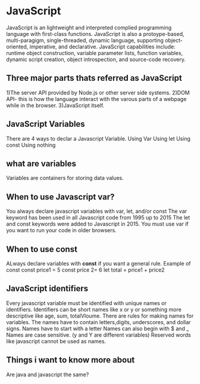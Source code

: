 # JavaScript

JavaScript is an lightweight and interpreted complied programming language with first-class functions.
JavaScript is also a protoype-based, multi-paragigm, single-threaded, dynamic language, supporting object-oriented, imperative, and declarative.
JavaScript capabilities include: runtime object construction, variable parameter lists, function variables, dynamic script creation, object introspection, and source-code recovery.

## Three major parts thats referred as JavaScript

1)The server API provided by Node.js or other server side systems.
2)DOM API- this is how the language interact with the varous parts of a webpage while in the browser.
3)JavaScript itself.

## JavaScript Variables

There are 4 ways to declar a Javascript Variable.
Using Var
Using let
Using const
Using nothing

## what are variables

Variables are containers for storing data values.

## When to use Javascript var?

You always declare javascript variables with var, let, and/or const
The var keyword has been used in all Javascript code from 1995 up to 2015
The let and const keywords were added to Javascript in 2015.
You must use var if you want to run your code in older browsers.

## When to use const

ALways declare variables with **const** if you want a general rule.
Example of const
const price1 = 5
const price 2= 6
let total = price1 + price2

## JavaScript identifiers

Every javascript variable must be identified with unique names or identifiers.
Identifiers can be short names like x or y or something more descriptive like age, sum, totalVloume.
There are rules for making names for variables.
The names have to contain letters,digits, underscores, and dollar signs.
Names have to start with a letter
Names can also begin with $ and _
Names are case sensitive. (y and Y are different variables)
Reserved words like javascript cannot be used as names.

## Things i want to know more about

Are java and javascript the same?
